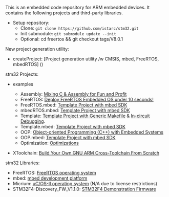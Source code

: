 This is an embedded code repository for ARM embedded devices. It contains the following projects and third-party libraries.

* Setup repository:
	* Clone: `git clone https://github.com/istarc/stm32.git`
	* Init submodule: `git submodule update --init`
	* Optional: cd freertos && git checkout tags/V8.0.1

New project generation utility:
* createProject: [Project generation utility /w CMSIS, mbed, FreeRTOS, mbedRTOS] ()

stm32 Projects:
* examples
	* Assembly: [Mixing C & Assembly for Fun and Profit]()
	* FreeRTOS: [Deploy FreeRTOS Embedded OS under 10 seconds!](http://istarc.wordpress.com/2014/07/10/stm32f4-deploy-an-embedded-os-under-10-seconds/)
	* FreeRTOS.mbed: [Template Project with mbed SDK](http://istarc.wordpress.com/2014/07/28/stm32f4-template-project-with-the-mbed-sdk/)
	* mbedRTOS.mbed: [Template Project with mbed SDK](http://istarc.wordpress.com/2014/07/28/stm32f4-template-project-with-the-mbed-sdk/)
	* Template: [Template Project with Generic Makefile](http://istarc.wordpress.com/2014/07/01/stm32f4/) & [In-circuit Debugging](http://istarc.wordpress.com/2014/07/06/stm32f4-in-circuit-debugging/).
	* Template.mbed: [Template Project with mbed SDK](http://istarc.wordpress.com/2014/07/28/stm32f4-template-project-with-the-mbed-sdk/)
	* OOP: [Object-oriented Programming (C++) with Embedded Systems](http://istarc.wordpress.com/2014/07/18/stm32f4-object-oriented-programming-c-with-embedded-systems/)
	* OOP.mbed: [Template Project with mbed SDK](http://istarc.wordpress.com/2014/07/28/stm32f4-template-project-with-the-mbed-sdk/)
	* Optimization: [Optimizations](http://istarc.wordpress.com/2014/07/26/stm32f4-optimizations/)

* XToolchain: [Build Your Own GNU ARM Cross-Toolchain From Scratch](http://istarc.wordpress.com/2014/07/21/stm32f4-build-your-toolchain-from-scratch/)

stm32 Libraries:
* FreeRTOS: [FreeRTOS operating system](http://www.freertos.org/)
* mbed: [mbed development platform](http://mbed.org/)
* Micrium: [uC/OS-II operating system](http://micrium.com/rtos/ucosii/overview/) (N/A due to license restrictions)
* STM32F4-Discovery_FW_V1.1.0: [STM32F4 Demonstration Firmware](http://www.st.com/web/catalog/tools/FM116/SC959/SS1532/PF252419)
